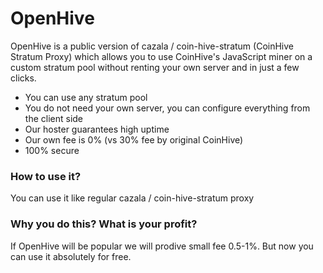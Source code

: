 # OpenHive
OpenHive is a public version of cazala / coin-hive-stratum (CoinHive Stratum Proxy) which allows you to use CoinHive's JavaScript miner on a custom stratum pool without renting your own server and in just a few clicks.

* You can use any stratum pool
* You do not need your own server, you can configure everything from the client side
* Our hoster guarantees high uptime
* Our own fee is 0% (vs 30% fee by original CoinHive)
* 100% secure

### How to use it?

You can use it like regular cazala / coin-hive-stratum proxy

### Why you do this? What is your profit?

If OpenHive will be popular we will prodive small fee 0.5-1%. But now you can use it absolutely for free.